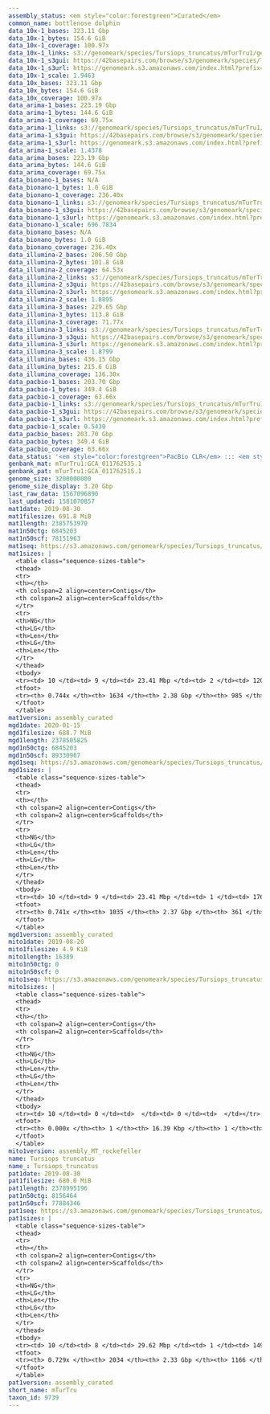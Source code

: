 ```yaml
---
assembly_status: <em style="color:forestgreen">Curated</em>
common_name: bottlenose dolphin
data_10x-1_bases: 323.11 Gbp
data_10x-1_bytes: 154.6 GiB
data_10x-1_coverage: 100.97x
data_10x-1_links: s3://genomeark/species/Tursiops_truncatus/mTurTru1/genomic_data/10x/<br>
data_10x-1_s3gui: https://42basepairs.com/browse/s3/genomeark/species/Tursiops_truncatus/mTurTru1/genomic_data/10x/
data_10x-1_s3url: https://genomeark.s3.amazonaws.com/index.html?prefix=species/Tursiops_truncatus/mTurTru1/genomic_data/10x/
data_10x-1_scale: 1.9463
data_10x_bases: 323.11 Gbp
data_10x_bytes: 154.6 GiB
data_10x_coverage: 100.97x
data_arima-1_bases: 223.19 Gbp
data_arima-1_bytes: 144.6 GiB
data_arima-1_coverage: 69.75x
data_arima-1_links: s3://genomeark/species/Tursiops_truncatus/mTurTru1/genomic_data/arima/<br>
data_arima-1_s3gui: https://42basepairs.com/browse/s3/genomeark/species/Tursiops_truncatus/mTurTru1/genomic_data/arima/
data_arima-1_s3url: https://genomeark.s3.amazonaws.com/index.html?prefix=species/Tursiops_truncatus/mTurTru1/genomic_data/arima/
data_arima-1_scale: 1.4378
data_arima_bases: 223.19 Gbp
data_arima_bytes: 144.6 GiB
data_arima_coverage: 69.75x
data_bionano-1_bases: N/A
data_bionano-1_bytes: 1.0 GiB
data_bionano-1_coverage: 236.40x
data_bionano-1_links: s3://genomeark/species/Tursiops_truncatus/mTurTru1/genomic_data/bionano/<br>
data_bionano-1_s3gui: https://42basepairs.com/browse/s3/genomeark/species/Tursiops_truncatus/mTurTru1/genomic_data/bionano/
data_bionano-1_s3url: https://genomeark.s3.amazonaws.com/index.html?prefix=species/Tursiops_truncatus/mTurTru1/genomic_data/bionano/
data_bionano-1_scale: 696.7834
data_bionano_bases: N/A
data_bionano_bytes: 1.0 GiB
data_bionano_coverage: 236.40x
data_illumina-2_bases: 206.50 Gbp
data_illumina-2_bytes: 101.8 GiB
data_illumina-2_coverage: 64.53x
data_illumina-2_links: s3://genomeark/species/Tursiops_truncatus/mTurTru2/genomic_data/illumina/<br>
data_illumina-2_s3gui: https://42basepairs.com/browse/s3/genomeark/species/Tursiops_truncatus/mTurTru2/genomic_data/illumina/
data_illumina-2_s3url: https://genomeark.s3.amazonaws.com/index.html?prefix=species/Tursiops_truncatus/mTurTru2/genomic_data/illumina/
data_illumina-2_scale: 1.8895
data_illumina-3_bases: 229.65 Gbp
data_illumina-3_bytes: 113.8 GiB
data_illumina-3_coverage: 71.77x
data_illumina-3_links: s3://genomeark/species/Tursiops_truncatus/mTurTru3/genomic_data/illumina/<br>
data_illumina-3_s3gui: https://42basepairs.com/browse/s3/genomeark/species/Tursiops_truncatus/mTurTru3/genomic_data/illumina/
data_illumina-3_s3url: https://genomeark.s3.amazonaws.com/index.html?prefix=species/Tursiops_truncatus/mTurTru3/genomic_data/illumina/
data_illumina-3_scale: 1.8799
data_illumina_bases: 436.15 Gbp
data_illumina_bytes: 215.6 GiB
data_illumina_coverage: 136.30x
data_pacbio-1_bases: 203.70 Gbp
data_pacbio-1_bytes: 349.4 GiB
data_pacbio-1_coverage: 63.66x
data_pacbio-1_links: s3://genomeark/species/Tursiops_truncatus/mTurTru1/genomic_data/pacbio/<br>
data_pacbio-1_s3gui: https://42basepairs.com/browse/s3/genomeark/species/Tursiops_truncatus/mTurTru1/genomic_data/pacbio/
data_pacbio-1_s3url: https://genomeark.s3.amazonaws.com/index.html?prefix=species/Tursiops_truncatus/mTurTru1/genomic_data/pacbio/
data_pacbio-1_scale: 0.5430
data_pacbio_bases: 203.70 Gbp
data_pacbio_bytes: 349.4 GiB
data_pacbio_coverage: 63.66x
data_status: '<em style="color:forestgreen">PacBio CLR</em> ::: <em style="color:forestgreen">10x</em> ::: <em style="color:forestgreen">Arima</em> ::: <em style="color:forestgreen">Illumina</em>'
genbank_mat: mTurTru1:GCA_011762535.1
genbank_pat: mTurTru1:GCA_011762515.1
genome_size: 3200000000
genome_size_display: 3.20 Gbp
last_raw_data: 1567096890
last_updated: 1581070857
mat1date: 2019-08-30
mat1filesize: 691.8 MiB
mat1length: 2385753970
mat1n50ctg: 6845203
mat1n50scf: 78151963
mat1seq: https://s3.amazonaws.com/genomeark/species/Tursiops_truncatus/mTurTru1/assembly_curated/mTurTru1.mat.decon.20190830.fasta.gz
mat1sizes: |
  <table class="sequence-sizes-table">
  <thead>
  <tr>
  <th></th>
  <th colspan=2 align=center>Contigs</th>
  <th colspan=2 align=center>Scaffolds</th>
  </tr>
  <tr>
  <th>NG</th>
  <th>LG</th>
  <th>Len</th>
  <th>LG</th>
  <th>Len</th>
  </tr>
  </thead>
  <tbody>
  <tr><td> 10 </td><td> 9 </td><td> 23.41 Mbp </td><td> 2 </td><td> 120.55 Mbp </td></tr>  <tr><td> 20 </td><td> 26 </td><td> 15.76 Mbp </td><td> 4 </td><td> 108.43 Mbp </td></tr>  <tr><td> 30 </td><td> 50 </td><td> 11.70 Mbp </td><td> 8 </td><td> 97.23 Mbp </td></tr>  <tr><td> 40 </td><td> 81 </td><td> 8.64 Mbp </td><td> 11 </td><td> 88.99 Mbp </td></tr>  <tr style="background-color:#cccccc;"><td> 50 </td><td> 122 </td><td style="background-color:#88ff88;"> 6.85 Mbp </td><td> 15 </td><td style="background-color:#88ff88;"> 78.15 Mbp </td></tr>  <tr><td> 60 </td><td> 184 </td><td> 3.72 Mbp </td><td> 19 </td><td> 55.44 Mbp </td></tr>  <tr><td> 70 </td><td> 321 </td><td> 1.18 Mbp </td><td> 29 </td><td> 22.07 Mbp </td></tr>  <tr><td> 80 </td><td> 0 </td><td>  </td><td> 0 </td><td>  </td></tr>  <tr><td> 90 </td><td> 0 </td><td>  </td><td> 0 </td><td>  </td></tr>  <tr><td> 100 </td><td> 0 </td><td>  </td><td> 0 </td><td>  </td></tr>  </tbody>
  <tfoot>
  <tr><th> 0.744x </th><th> 1634 </th><th> 2.38 Gbp </th><th> 985 </th><th> 2.39 Gbp </th></tr>
  </tfoot>
  </table>
mat1version: assembly_curated
mgd1date: 2020-01-15
mgd1filesize: 688.7 MiB
mgd1length: 2378505825
mgd1n50ctg: 6845203
mgd1n50scf: 89330967
mgd1seq: https://s3.amazonaws.com/genomeark/species/Tursiops_truncatus/mTurTru1/assembly_curated/mTurTru1.mat.Y.cur.20200115.fasta.gz
mgd1sizes: |
  <table class="sequence-sizes-table">
  <thead>
  <tr>
  <th></th>
  <th colspan=2 align=center>Contigs</th>
  <th colspan=2 align=center>Scaffolds</th>
  </tr>
  <tr>
  <th>NG</th>
  <th>LG</th>
  <th>Len</th>
  <th>LG</th>
  <th>Len</th>
  </tr>
  </thead>
  <tbody>
  <tr><td> 10 </td><td> 9 </td><td> 23.41 Mbp </td><td> 1 </td><td> 176.47 Mbp </td></tr>  <tr><td> 20 </td><td> 26 </td><td> 15.76 Mbp </td><td> 3 </td><td> 144.18 Mbp </td></tr>  <tr><td> 30 </td><td> 50 </td><td> 11.70 Mbp </td><td> 6 </td><td> 115.60 Mbp </td></tr>  <tr><td> 40 </td><td> 81 </td><td> 8.63 Mbp </td><td> 8 </td><td> 108.43 Mbp </td></tr>  <tr style="background-color:#cccccc;"><td> 50 </td><td> 123 </td><td style="background-color:#88ff88;"> 6.85 Mbp </td><td> 12 </td><td style="background-color:#88ff88;"> 89.33 Mbp </td></tr>  <tr><td> 60 </td><td> 184 </td><td> 3.75 Mbp </td><td> 15 </td><td> 86.29 Mbp </td></tr>  <tr><td> 70 </td><td> 317 </td><td> 1.30 Mbp </td><td> 19 </td><td> 58.64 Mbp </td></tr>  <tr><td> 80 </td><td> 0 </td><td>  </td><td> 0 </td><td>  </td></tr>  <tr><td> 90 </td><td> 0 </td><td>  </td><td> 0 </td><td>  </td></tr>  <tr><td> 100 </td><td> 0 </td><td>  </td><td> 0 </td><td>  </td></tr>  </tbody>
  <tfoot>
  <tr><th> 0.741x </th><th> 1035 </th><th> 2.37 Gbp </th><th> 361 </th><th> 2.38 Gbp </th></tr>
  </tfoot>
  </table>
mgd1version: assembly_curated
mito1date: 2019-08-20
mito1filesize: 4.9 KiB
mito1length: 16389
mito1n50ctg: 0
mito1n50scf: 0
mito1seq: https://s3.amazonaws.com/genomeark/species/Tursiops_truncatus/mTurTru1/assembly_MT_rockefeller/mTurTru1.MT.20190820.fasta.gz
mito1sizes: |
  <table class="sequence-sizes-table">
  <thead>
  <tr>
  <th></th>
  <th colspan=2 align=center>Contigs</th>
  <th colspan=2 align=center>Scaffolds</th>
  </tr>
  <tr>
  <th>NG</th>
  <th>LG</th>
  <th>Len</th>
  <th>LG</th>
  <th>Len</th>
  </tr>
  </thead>
  <tbody>
  <tr><td> 10 </td><td> 0 </td><td>  </td><td> 0 </td><td>  </td></tr>  <tr><td> 20 </td><td> 0 </td><td>  </td><td> 0 </td><td>  </td></tr>  <tr><td> 30 </td><td> 0 </td><td>  </td><td> 0 </td><td>  </td></tr>  <tr><td> 40 </td><td> 0 </td><td>  </td><td> 0 </td><td>  </td></tr>  <tr style="background-color:#cccccc;"><td> 50 </td><td> 0 </td><td style="background-color:#ff8888;">  </td><td> 0 </td><td style="background-color:#ff8888;">  </td></tr>  <tr><td> 60 </td><td> 0 </td><td>  </td><td> 0 </td><td>  </td></tr>  <tr><td> 70 </td><td> 0 </td><td>  </td><td> 0 </td><td>  </td></tr>  <tr><td> 80 </td><td> 0 </td><td>  </td><td> 0 </td><td>  </td></tr>  <tr><td> 90 </td><td> 0 </td><td>  </td><td> 0 </td><td>  </td></tr>  <tr><td> 100 </td><td> 0 </td><td>  </td><td> 0 </td><td>  </td></tr>  </tbody>
  <tfoot>
  <tr><th> 0.000x </th><th> 1 </th><th> 16.39 Kbp </th><th> 1 </th><th> 16.39 Kbp </th></tr>
  </tfoot>
  </table>
mito1version: assembly_MT_rockefeller
name: Tursiops truncatus
name_: Tursiops_truncatus
pat1date: 2019-08-30
pat1filesize: 680.0 MiB
pat1length: 2378995196
pat1n50ctg: 8156464
pat1n50scf: 77884346
pat1seq: https://s3.amazonaws.com/genomeark/species/Tursiops_truncatus/mTurTru1/assembly_curated/mTurTru1.pat.decon.20190830.fasta.gz
pat1sizes: |
  <table class="sequence-sizes-table">
  <thead>
  <tr>
  <th></th>
  <th colspan=2 align=center>Contigs</th>
  <th colspan=2 align=center>Scaffolds</th>
  </tr>
  <tr>
  <th>NG</th>
  <th>LG</th>
  <th>Len</th>
  <th>LG</th>
  <th>Len</th>
  </tr>
  </thead>
  <tbody>
  <tr><td> 10 </td><td> 8 </td><td> 29.62 Mbp </td><td> 1 </td><td> 149.93 Mbp </td></tr>  <tr><td> 20 </td><td> 21 </td><td> 20.46 Mbp </td><td> 4 </td><td> 108.57 Mbp </td></tr>  <tr><td> 30 </td><td> 40 </td><td> 15.12 Mbp </td><td> 7 </td><td> 101.97 Mbp </td></tr>  <tr><td> 40 </td><td> 64 </td><td> 11.24 Mbp </td><td> 11 </td><td> 87.03 Mbp </td></tr>  <tr style="background-color:#cccccc;"><td> 50 </td><td> 98 </td><td style="background-color:#88ff88;"> 8.16 Mbp </td><td> 15 </td><td style="background-color:#88ff88;"> 77.88 Mbp </td></tr>  <tr><td> 60 </td><td> 149 </td><td> 4.67 Mbp </td><td> 20 </td><td> 46.18 Mbp </td></tr>  <tr><td> 70 </td><td> 386 </td><td> 211.56 Kbp </td><td> 31 </td><td> 9.47 Mbp </td></tr>  <tr><td> 80 </td><td> 0 </td><td>  </td><td> 0 </td><td>  </td></tr>  <tr><td> 90 </td><td> 0 </td><td>  </td><td> 0 </td><td>  </td></tr>  <tr><td> 100 </td><td> 0 </td><td>  </td><td> 0 </td><td>  </td></tr>  </tbody>
  <tfoot>
  <tr><th> 0.729x </th><th> 2034 </th><th> 2.33 Gbp </th><th> 1166 </th><th> 2.38 Gbp </th></tr>
  </tfoot>
  </table>
pat1version: assembly_curated
short_name: mTurTru
taxon_id: 9739
---
```

